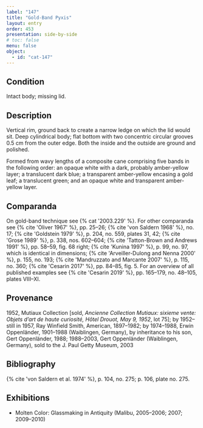 ```yaml
---
label: "147"
title: "Gold-Band Pyxis"
layout: entry
order: 453
presentation: side-by-side
# toc: false
menu: false
object:
  - id: "cat-147"
---
```


## Condition

Intact body; missing lid.

## Description

Vertical rim, ground back to create a narrow ledge on which the lid would sit. Deep cylindrical body; flat bottom with two concentric circular grooves 0.5 cm from the outer edge. Both the inside and the outside are ground and polished.

Formed from wavy lengths of a composite cane comprising five bands in the following order: an opaque white with a dark, probably amber-yellow layer; a translucent dark blue; a transparent amber-yellow encasing a gold leaf; a translucent green; and an opaque white and transparent amber-yellow layer.

## Comparanda

On gold-band technique see {% cat '2003.229' %}. For other comparanda see {% cite 'Oliver 1967' %}, pp. 25–26; {% cite 'von Saldern 1968' %}, no. 17; {% cite 'Goldstein 1979' %}, p. 204, no. 559, plates 31, 42; {% cite 'Grose 1989' %}, p. 338, nos. 602–604; {% cite 'Tatton-Brown and Andrews 1991' %}, pp. 58–59, fig. 68 right; {% cite 'Kunina 1997' %}, p. 99, no. 97, which is identical in dimensions; {% cite 'Arveiller-Dulong and Nenna 2000' %}, p. 155, no. 193; {% cite 'Mandruzzato and Marcante 2007' %}, p. 115, no. 360; {% cite 'Cesarin 2017' %}, pp. 84–85, fig. 5. For an overview of all published examples see {% cite 'Cesarin 2019' %}, pp. 165–179, no. 48–105, plates VIII–XI.

## Provenance

1952, Mutiaux Collection [sold, *Ancienne Collection Mutiaux: sixieme vente: Objets d’art de haute curiosité, Hôtel Drouot, May 9, 1952*, lot 75]; by 1952–still in 1957, Ray Winfield Smith, American, 1897–1982; by 1974–1988, Erwin Oppenländer, 1901–1988 (Waiblingen, Germany), by inheritance to his son, Gert Oppenländer, 1988; 1988–2003, Gert Oppenländer (Waiblingen, Germany), sold to the J. Paul Getty Museum, 2003

## Bibliography

{% cite 'von Saldern et al. 1974' %}, p. 104, no. 275; p. 106, plate no. 275.

## Exhibitions

-   Molten Color: Glassmaking in Antiquity (Malibu, 2005–2006; 2007; 2009–2010)